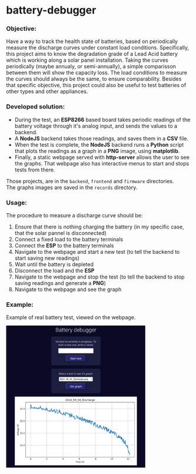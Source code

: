 # battery-debugger

### Objective:
Have a way to track the health state of batteries, based on periodically measure the discharge curves under constant load conditions. Specifically, this project aims to know the degradation grade of a Lead Acid battery which is working along a solar panel installation. Taking the curves periodically (maybe annualy, or semi-annually), a simple comparisson between them will show the capacity loss. The load conditions to measure the curves should always be the same, to ensure comparability. Besides that specific objective, this project could also be useful to test batteries of other types and other appliances.

### Developed solution:
- During the test, an **ESP8266** based board takes periodic readings of the battery voltage through it's analog input, and sends the values to a backend.
- A **NodeJS** backend takes those readings, and saves them in a **CSV** file.
- When the test is complete, the **NodeJS** backend runs a **Python** script that plots the readings as a graph in a **PNG** image, using **matplotlib**.
- Finally, a static webpage served with **http-server** allows the user to see the graphs. That webpage also has interactive menus to start and stops tests from there.

Those projects, are in the `backend`, `frontend` and `firmware` directories.  
The graphs images are saved in the `records` directory.

### Usage:
The procedure to measure a discharge curve should be:
1. Ensure that there is nothing charging the battery (in my specific case, that the solar pannel is disconnected)
2. Connect a fixed load to the battery terminals
3. Connect the **ESP** to the battery terminals
4. Navigate to the webpage and start a new test (to tell the backend to start saving new readings)
5. Wait until the battery is depleted
6. Disconnect the load and the **ESP**
7. Navigate to the webpage and stop the test (to tell the backend to stop saving readings and generate a **PNG**)
8. Navigate to the webpage and see the graph

### Example:
Example of real battery test, viewed on the webpage.  

<img src="example.png" height="75%" width="75%">
